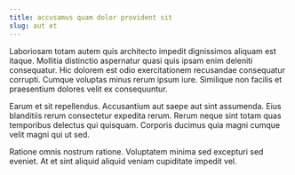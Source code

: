 ```yaml
---
title: accusamus quam dolor provident sit
slug: aut et
---
```


Laboriosam totam autem quis architecto impedit dignissimos aliquam est itaque. Mollitia distinctio aspernatur quasi quis ipsam enim deleniti consequatur. Hic dolorem est odio exercitationem recusandae consequatur corrupti. Cumque voluptas minus rerum ipsum iure. Similique non facilis et praesentium dolores velit ex consequuntur.

Earum et sit repellendus. Accusantium aut saepe aut sint assumenda. Eius blanditiis rerum consectetur expedita rerum. Rerum neque sint totam quas temporibus delectus qui quisquam. Corporis ducimus quia magni cumque velit magni qui ut sed.

Ratione omnis nostrum ratione. Voluptatem minima sed excepturi sed eveniet. At et sint aliquid aliquid veniam cupiditate impedit vel.
